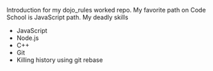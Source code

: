 Introduction for my dojo_rules worked repo.
My favorite path on Code School is JavaScript path.
My deadly skills
* JavaScript
* Node.js
* C++
* Git
* Killing history using git rebase
